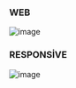 
### WEB 
![image](https://user-images.githubusercontent.com/98692987/185099873-9cfe2e72-57c9-4d24-a568-001b1d5ec6fb.png)
### RESPONSİVE
![image](https://user-images.githubusercontent.com/98692987/185099947-f4289a9b-55bc-4a32-9caf-28540e0122c8.png)
